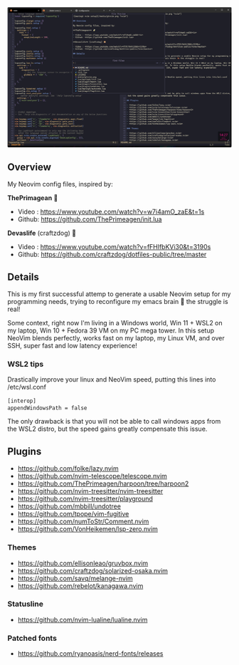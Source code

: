 ![mariogt nvim setup](/media/gtnvim.png "nvim")

## Overview

My Neovim config files, inspired by:

**ThePrimagean** 🍻

- Video : <https://www.youtube.com/watch?v=w7i4amO_zaE&t=1s>
- Github: <https://github.com/ThePrimeagen/init.lua>

**Devaslife** (craftzdog) 🐶

- Video : <https://www.youtube.com/watch?v=fFHlfbKVi30&t=3190s>
- Github: <https://github.com/craftzdog/dotfiles-public/tree/master>

## Details

This is my first successful attemp to generate a usable Neovim setup for my programming needs, trying to reconfigure my emacs brain 🦬 the struggle is real!

Some context, right now I'm living in a Windows world, Win 11 + WSL2 on my laptop, Win 10 + Fedora 39 VM on my PC mega tower. In this setup NeoVim blends perfectly, works fast on my laptop, my Linux VM, and over SSH, super fast and low latency experience!

### WSL2 tips

Drastically improve your linux and NeoVim speed, putting this lines into /etc/wsl.conf

```
[interop]
appendWindowsPath = false
```

The only drawback is that you will not be able to call windows apps from the WSL2 distro, but the speed gains greatly compensate this issue.

## Plugins

- <https://github.com/folke/lazy.nvim>
- <https://github.com/nvim-telescope/telescope.nvim>
- <https://github.com/ThePrimeagen/harpoon/tree/harpoon2>
- <https://github.com/nvim-treesitter/nvim-treesitter>
- <https://github.com/nvim-treesitter/playground>
- <https://github.com/mbbill/undotree>
- <https://github.com/tpope/vim-fugitive>
- <https://github.com/numToStr/Comment.nvim>
- <https://github.com/VonHeikemen/lsp-zero.nvim>

### Themes

- <https://github.com/ellisonleao/gruvbox.nvim>
- <https://github.com/craftzdog/solarized-osaka.nvim>
- <https://github.com/savq/melange-nvim>
- <https://github.com/rebelot/kanagawa.nvim>

### Statusline

- <https://github.com/nvim-lualine/lualine.nvim>

### Patched fonts

- <https://github.com/ryanoasis/nerd-fonts/releases>
